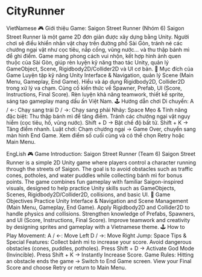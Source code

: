 # CityRunner
VietNamese
🎮 Giới thiệu Game: Saigon Street Runner (Nhóm 6)
Saigon Street Runner là một game 2D đơn giản được xây dựng bằng Unity. Người chơi sẽ điều khiển nhân vật chạy trên đường phố Sài Gòn, tránh né các chướng ngại vật như cọc tiêu, nắp cống, vũng nước… và thu thập bánh mì để ghi điểm. Game mang phong cách vui nhộn, kết hợp hình ảnh quen thuộc của Sài Gòn, giúp rèn luyện kỹ năng thao tác Unity, quản lý GameObject, Scene, Rigidbody2D/Collider2D và UI cơ bản.
🎯 Mục đích của Game
Luyện tập kỹ năng Unity Interface & Navigation, quản lý Scene (Main Menu, Gameplay, End Game).
Hiểu và áp dụng Rigidbody2D, Collider2D trong xử lý va chạm.
Củng cố kiến thức về Spawner, Prefab, UI (Score, Instructions, Final Score).
Rèn luyện khả năng teamwork, thiết kế sprite, sáng tạo gameplay mang dấu ấn Việt Nam.
🕹️ Hướng dẫn chơi
Di chuyển:
A / ←: Chạy sang trái
D / →: Chạy sang phải
Nhảy:
Space
Mẹo & Tính năng đặc biệt:
Thu thập bánh mì để tăng điểm.
Tránh các chướng ngại vật nguy hiểm (cọc tiêu, hố, vũng nước).
Shift + D → Bật chế độ bất tử.
Shift + K → Tăng điểm nhanh.
Luật chơi:
Chạm chướng ngại → Game Over, chuyển sang màn hình End Game.
Xem điểm số cuối cùng và có thể chọn Retry hoặc Main Menu.

EngLish
🎮 Game Introduction: Saigon Street Runner (Team 6)
Saigon Street Runner is a simple 2D Unity game where players control a character running through the streets of Saigon. The goal is to avoid obstacles such as traffic cones, potholes, and water puddles while collecting bánh mì for bonus points. The game combines fun gameplay with familiar Saigon-inspired visuals, designed to help practice Unity skills such as GameObjects, Scenes, Rigidbody2D/Collider2D, collisions, and basic UI.
🎯 Game Objectives
Practice Unity Interface & Navigation and Scene Management (Main Menu, Gameplay, End Game).
Apply Rigidbody2D and Collider2D to handle physics and collisions.
Strengthen knowledge of Prefabs, Spawners, and UI (Score, Instructions, Final Score).
Improve teamwork and creativity by designing sprites and gameplay with a Vietnamese theme.
🕹️ How to Play
Movement:
A / ←: Move Left
D / →: Move Right
Jump:
Space
Tips & Special Features:
Collect bánh mì to increase your score.
Avoid dangerous obstacles (cones, puddles, potholes).
Press Shift + D → Activate God Mode (Invincible).
Press Shift + K → Instantly Increase Score.
Game Rules:
Hitting an obstacle ends the game → Switch to End Game screen.
View your Final Score and choose Retry or return to Main Menu.
